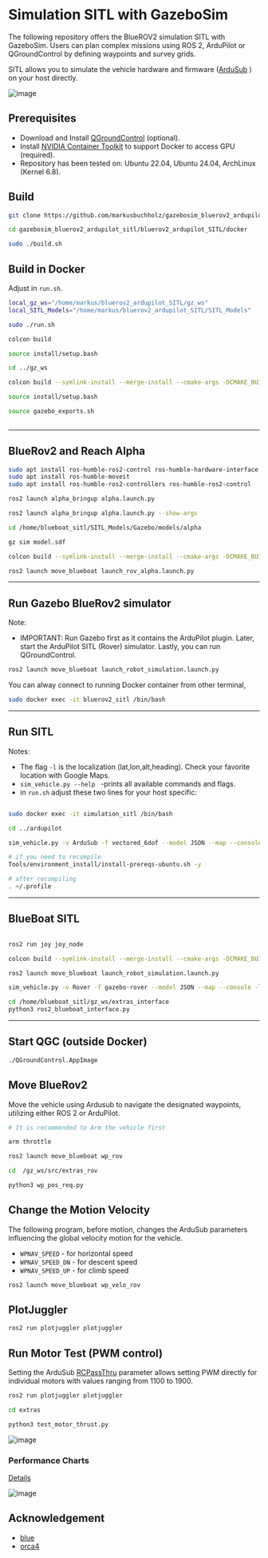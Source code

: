 # Simulation SITL with GazeboSim

The following repository offers the BlueROV2 simulation SITL with GazeboSim. Users can plan complex missions using ROS 2, ArduPilot or QGroundControl by defining waypoints and survey grids.

SITL allows you to simulate the vehicle hardware and firmware ([ArduSub](https://www.ardusub.com/) ) on your host directly.


![image](https://github.com/user-attachments/assets/fbe0eb2e-aff5-4094-8fd1-d147be70916b)


## Prerequisites

- Download and Install [QGroundControl](https://docs.qgroundcontrol.com/master/en/qgc-user-guide/getting_started/download_and_install.html) (optional).
- Install [NVIDIA Container Toolkit](https://docs.nvidia.com/datacenter/cloud-native/container-toolkit/latest/install-guide.html) to support Docker to access GPU (required).
- Repository has been tested on: Ubuntu 22.04, Ubuntu 24.04, ArchLinux (Kernel 6.8).


## Build

```bash
git clone https://github.com/markusbuchholz/gazebosim_bluerov2_ardupilot_sitl.git

cd gazebosim_bluerov2_ardupilot_sitl/bluerov2_ardupilot_SITL/docker

sudo ./build.sh

```

## Build in Docker

Adjust in ```run.sh```.

```bash
local_gz_ws="/home/markus/bluerov2_ardupilot_SITL/gz_ws"
local_SITL_Models="/home/markus/bluerov2_ardupilot_SITL/SITL_Models"
```

```bash
sudo ./run.sh

colcon build

source install/setup.bash

cd ../gz_ws

colcon build --symlink-install --merge-install --cmake-args -DCMAKE_BUILD_TYPE=RelWithDebInfo -DBUILD_TESTING=ON -DCMAKE_CXX_STANDARD=17

source install/setup.bash

source gazebo_exports.sh
 
```
---

## BlueRov2 and Reach Alpha

```bash
sudo apt install ros-humble-ros2-control ros-humble-hardware-interface
sudo apt install ros-humble-moveit
sudo apt install ros-humble-ros2-controllers ros-humble-ros2-control
```



```bash
ros2 launch alpha_bringup alpha.launch.py
```

```bash
ros2 launch alpha_bringup alpha.launch.py --show-args
```



```bash
cd /home/blueboat_sitl/SITL_Models/Gazebo/models/alpha

gz sim model.sdf
```

```bash
colcon build --symlink-install --merge-install --cmake-args -DCMAKE_BUILD_TYPE=RelWithDebInfo -DBUILD_TESTING=ON -DCMAKE_CXX_STANDARD=17
```

```bash
ros2 launch move_blueboat launch_rov_alpha.launch.py
```
---

## Run Gazebo BlueRov2 simulator

Note:
- IMPORTANT: Run Gazebo first as it contains the ArduPilot plugin. Later, start the ArduPilot SITL (Rover) simulator. Lastly, you can run QGroundControl.

```bash
ros2 launch move_blueboat launch_robot_simulation.launch.py
```

You can alway connect to running Docker container from other terminal,

```bash
sudo docker exec -it bluerov2_sitl /bin/bash

```
---
## Run SITL

Notes:

- The flag ```-l``` is the localization (lat,lon,alt,heading). Check your favorite location with Google Maps.
- ```sim_vehicle.py --help ``` -prints all available commands and flags.
- in ```run.sh``` adjust these two lines for your host specific:


```bash

sudo docker exec -it simulation_sitl /bin/bash

cd ../ardupilot

sim_vehicle.py -v ArduSub -f vectored_6dof --model JSON --map --console -l 55.99541530863445,-3.3010225004910683,0,0

# if you need to recompile 
Tools/environment_install/install-prereqs-ubuntu.sh -y

# after recompiling 
. ~/.profile

```
---
## BlueBoat SITL


```bash

ros2 run joy joy_node

colcon build --symlink-install --merge-install --cmake-args -DCMAKE_BUILD_TYPE=RelWithDebInfo -DBUILD_TESTING=ON -DCMAKE_CXX_STANDARD=17

ros2 launch move_blueboat launch_robot_simulation.launch.py

sim_vehicle.py -v Rover -f gazebo-rover --model JSON --map --console -l 55.99541530863445,-3.3010225004910683,0,0 -I1

cd /home/blueboat_sitl/gz_ws/extras_interface
python3 ros2_blueboat_interface.py

```

---

## Start QGC (outside Docker)

```bash
./QGroundControl.AppImage
```

## Move BlueRov2

Move the vehicle using Ardusub to navigate the designated waypoints, utilizing either ROS 2 or ArduPilot.

```bash
# It is recommended to Arm the vehicle first

arm throttle
```

```bash
ros2 launch move_blueboat wp_rov
```

```bash
cd  /gz_ws/src/extras_rov

python3 wp_pos_req.py
```

## Change the Motion Velocity

The following program, before motion, changes the ArduSub parameters influencing the global velocity motion for the vehicle.
- ```WPNAV_SPEED``` - for horizontal speed
- ```WPNAV_SPEED_DN``` - for descent speed
- ```WPNAV_SPEED_UP``` - for climb speed

```bash
ros2 launch move_blueboat wp_velo_rov
```

## PlotJuggler

```bash
ros2 run plotjuggler plotjuggler
```

## Run Motor Test (PWM control)

Setting the ArduSub [RCPassThru](https://ardupilot.org/copter/docs/parameters.html#servo1-function-servo-output-function) parameter allows setting PWM directly for individual motors with values ranging from 1100 to 1900.

```bash
ros2 run plotjuggler plotjuggler

cd extras

python3 test_motor_thrust.py
```
![image](https://github.com/oceansystemslab/bluerov2_ardupilot_SITL/assets/30973337/79f27219-d755-482e-8fcf-7b5d4d39c53d)

### Performance Charts 
[Details](https://bluerobotics.com/store/thrusters/t100-t200-thrusters/t200-thruster-r2-rp/)

![image](https://github.com/oceansystemslab/bluerov2_ardupilot_SITL/assets/30973337/a8924194-1262-4255-b896-6182d27357b7)


## Acknowledgement

- [blue](https://github.com/Robotic-Decision-Making-Lab/blue)
- [orca4](https://github.com/clydemcqueen/orca4)




